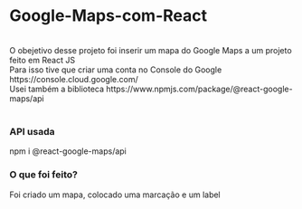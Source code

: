 # Google-Maps-com-React
 <br/>
O obejetivo desse projeto foi inserir um mapa do Google Maps a um projeto feito em React JS <br/>
Para isso tive que criar uma conta no Console do Google https://console.cloud.google.com/  <br/>
Usei também a biblioteca https://www.npmjs.com/package/@react-google-maps/api <br/>
<br/>

### API usada
npm i @react-google-maps/api 
<br/>
### O que foi feito?
Foi criado um mapa, colocado uma marcação e um label
